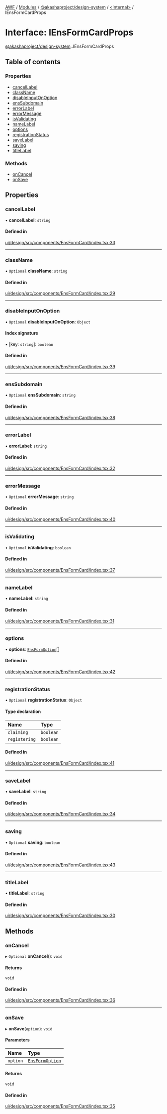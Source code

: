 [AWF](../README.md) / [Modules](../modules.md) / [@akashaproject/design-system](../modules/akashaproject_design_system.md) / [<internal\>](../modules/akashaproject_design_system._internal_.md) / IEnsFormCardProps

# Interface: IEnsFormCardProps

[@akashaproject/design-system](../modules/akashaproject_design_system.md).[<internal>](../modules/akashaproject_design_system._internal_.md).IEnsFormCardProps

## Table of contents

### Properties

- [cancelLabel](akashaproject_design_system._internal_.IEnsFormCardProps.md#cancellabel)
- [className](akashaproject_design_system._internal_.IEnsFormCardProps.md#classname)
- [disableInputOnOption](akashaproject_design_system._internal_.IEnsFormCardProps.md#disableinputonoption)
- [ensSubdomain](akashaproject_design_system._internal_.IEnsFormCardProps.md#enssubdomain)
- [errorLabel](akashaproject_design_system._internal_.IEnsFormCardProps.md#errorlabel)
- [errorMessage](akashaproject_design_system._internal_.IEnsFormCardProps.md#errormessage)
- [isValidating](akashaproject_design_system._internal_.IEnsFormCardProps.md#isvalidating)
- [nameLabel](akashaproject_design_system._internal_.IEnsFormCardProps.md#namelabel)
- [options](akashaproject_design_system._internal_.IEnsFormCardProps.md#options)
- [registrationStatus](akashaproject_design_system._internal_.IEnsFormCardProps.md#registrationstatus)
- [saveLabel](akashaproject_design_system._internal_.IEnsFormCardProps.md#savelabel)
- [saving](akashaproject_design_system._internal_.IEnsFormCardProps.md#saving)
- [titleLabel](akashaproject_design_system._internal_.IEnsFormCardProps.md#titlelabel)

### Methods

- [onCancel](akashaproject_design_system._internal_.IEnsFormCardProps.md#oncancel)
- [onSave](akashaproject_design_system._internal_.IEnsFormCardProps.md#onsave)

## Properties

### cancelLabel

• **cancelLabel**: `string`

#### Defined in

[ui/design/src/components/EnsFormCard/index.tsx:33](https://github.com/AKASHAorg/akasha-world-framework/blob/d81a7246/ui/design/src/components/EnsFormCard/index.tsx#L33)

___

### className

• `Optional` **className**: `string`

#### Defined in

[ui/design/src/components/EnsFormCard/index.tsx:29](https://github.com/AKASHAorg/akasha-world-framework/blob/d81a7246/ui/design/src/components/EnsFormCard/index.tsx#L29)

___

### disableInputOnOption

• `Optional` **disableInputOnOption**: `Object`

#### Index signature

▪ [key: `string`]: `boolean`

#### Defined in

[ui/design/src/components/EnsFormCard/index.tsx:39](https://github.com/AKASHAorg/akasha-world-framework/blob/d81a7246/ui/design/src/components/EnsFormCard/index.tsx#L39)

___

### ensSubdomain

• `Optional` **ensSubdomain**: `string`

#### Defined in

[ui/design/src/components/EnsFormCard/index.tsx:38](https://github.com/AKASHAorg/akasha-world-framework/blob/d81a7246/ui/design/src/components/EnsFormCard/index.tsx#L38)

___

### errorLabel

• **errorLabel**: `string`

#### Defined in

[ui/design/src/components/EnsFormCard/index.tsx:32](https://github.com/AKASHAorg/akasha-world-framework/blob/d81a7246/ui/design/src/components/EnsFormCard/index.tsx#L32)

___

### errorMessage

• `Optional` **errorMessage**: `string`

#### Defined in

[ui/design/src/components/EnsFormCard/index.tsx:40](https://github.com/AKASHAorg/akasha-world-framework/blob/d81a7246/ui/design/src/components/EnsFormCard/index.tsx#L40)

___

### isValidating

• `Optional` **isValidating**: `boolean`

#### Defined in

[ui/design/src/components/EnsFormCard/index.tsx:37](https://github.com/AKASHAorg/akasha-world-framework/blob/d81a7246/ui/design/src/components/EnsFormCard/index.tsx#L37)

___

### nameLabel

• **nameLabel**: `string`

#### Defined in

[ui/design/src/components/EnsFormCard/index.tsx:31](https://github.com/AKASHAorg/akasha-world-framework/blob/d81a7246/ui/design/src/components/EnsFormCard/index.tsx#L31)

___

### options

• **options**: [`EnsFormOption`](akashaproject_design_system._internal_.EnsFormOption.md)[]

#### Defined in

[ui/design/src/components/EnsFormCard/index.tsx:42](https://github.com/AKASHAorg/akasha-world-framework/blob/d81a7246/ui/design/src/components/EnsFormCard/index.tsx#L42)

___

### registrationStatus

• `Optional` **registrationStatus**: `Object`

#### Type declaration

| Name | Type |
| :------ | :------ |
| `claiming` | `boolean` |
| `registering` | `boolean` |

#### Defined in

[ui/design/src/components/EnsFormCard/index.tsx:41](https://github.com/AKASHAorg/akasha-world-framework/blob/d81a7246/ui/design/src/components/EnsFormCard/index.tsx#L41)

___

### saveLabel

• **saveLabel**: `string`

#### Defined in

[ui/design/src/components/EnsFormCard/index.tsx:34](https://github.com/AKASHAorg/akasha-world-framework/blob/d81a7246/ui/design/src/components/EnsFormCard/index.tsx#L34)

___

### saving

• `Optional` **saving**: `boolean`

#### Defined in

[ui/design/src/components/EnsFormCard/index.tsx:43](https://github.com/AKASHAorg/akasha-world-framework/blob/d81a7246/ui/design/src/components/EnsFormCard/index.tsx#L43)

___

### titleLabel

• **titleLabel**: `string`

#### Defined in

[ui/design/src/components/EnsFormCard/index.tsx:30](https://github.com/AKASHAorg/akasha-world-framework/blob/d81a7246/ui/design/src/components/EnsFormCard/index.tsx#L30)

## Methods

### onCancel

▸ `Optional` **onCancel**(): `void`

#### Returns

`void`

#### Defined in

[ui/design/src/components/EnsFormCard/index.tsx:36](https://github.com/AKASHAorg/akasha-world-framework/blob/d81a7246/ui/design/src/components/EnsFormCard/index.tsx#L36)

___

### onSave

▸ **onSave**(`option`): `void`

#### Parameters

| Name | Type |
| :------ | :------ |
| `option` | [`EnsFormOption`](akashaproject_design_system._internal_.EnsFormOption.md) |

#### Returns

`void`

#### Defined in

[ui/design/src/components/EnsFormCard/index.tsx:35](https://github.com/AKASHAorg/akasha-world-framework/blob/d81a7246/ui/design/src/components/EnsFormCard/index.tsx#L35)
